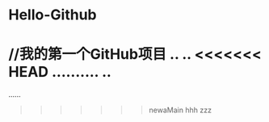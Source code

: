 # Hello-Github
//我的第一个GitHub项目
..
..
<<<<<<< HEAD
..........
..
=======
......
>>>>>>> newaMain
hhh
zzz